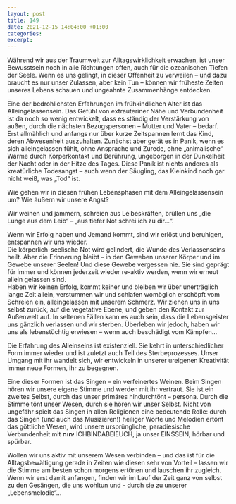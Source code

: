 ```yaml
---
layout: post
title: 149
date: 2021-12-15 14:04:00 +01:00
categories: 
excerpt: 
---
```


Während wir aus der Traumwelt zur Alltagswirklichkeit erwachen, ist unser Bewusstsein noch in alle Richtungen offen, auch für die ozeanischen Tiefen der Seele. Wenn es uns gelingt, in dieser Offenheit zu verweilen – und dazu braucht es nur unser Zulassen, aber kein Tun – können wir früheste Zeiten unseres Lebens schauen und ungeahnte Zusammenhänge entdecken.

Eine der bedrohlichsten Erfahrungen im frühkindlichen Alter ist das Alleingelassensein. Das Gefühl von extrauteriner Nähe und Verbundenheit ist da noch so wenig entwickelt, dass es ständig der Verstärkung von außen, durch die nächsten Bezugspersonen – Mutter und Vater – bedarf. Erst allmählich und anfangs nur über kurze Zeitspannen lernt das Kind, deren Abwesenheit auszuhalten. Zunächst aber gerät es in Panik, wenn es sich alleingelassen fühlt, ohne Ansprache und Zurede, ohne „animalische“ Wärme durch Körperkontakt und Berührung, ungeborgen in der Dunkelheit der Nacht oder in der Hitze des Tages. Diese Panik ist nichts anderes als kreatürliche Todesangst – auch wenn der Säugling, das Kleinkind noch gar nicht weiß, was „Tod“ ist.

Wie gehen wir in diesen frühen Lebensphasen mit dem Alleingelassensein um? Wie äußern wir unsere Angst?

Wir weinen und jammern, schreien aus Leibeskräften, brüllen uns „die Lunge aus dem Leib“ – „aus tiefer Not schrei ich zu dir…“.

Wenn wir Erfolg haben und Jemand kommt, sind wir erlöst und beruhigen, entspannen wir uns wieder.\
Die körperlich-seelische Not wird gelindert, die Wunde des Verlassenseins heilt. Aber die Erinnerung bleibt – in den Geweben unserer Körper und im Gewebe unserer Seelen! Und diese Gewebe vergessen nie. Sie sind geprägt für immer und können jederzeit wieder re-aktiv werden, wenn wir erneut allein gelassen sind.\
Haben wir keinen Erfolg, kommt keiner und bleiben wir über unerträglich lange Zeit allein, verstummen wir und schlafen womöglich erschöpft vom Schreien ein, alleingelassen mit unserem Schmerz. Wir ziehen uns in uns selbst zurück, auf die vegetative Ebene, und geben den Kontakt zur Außenwelt auf. In seltenen Fällen kann es auch sein, dass die Lebensgeister uns gänzlich verlassen und wir sterben. Überleben wir jedoch, haben wir uns als lebenstüchtig erwiesen – wenn auch beschädigt vom Kämpfen…

Die Erfahrung des Alleinseins ist existenziell. Sie kehrt in unterschiedlicher Form immer wieder und ist zuletzt auch Teil des Sterbeprozesses. Unser Umgang mit ihr wandelt sich, wir entwickeln in unserer ureigenen Kreativität immer neue Formen, ihr zu begegnen.

Eine dieser Formen ist das Singen – ein verfeinertes Weinen. Beim Singen hören wir unsere eigene Stimme und werden mit ihr vertraut. Sie ist ein zweites Selbst, durch das unser primäres hindurchtönt – persona. Durch die Stimme tönt unser Wesen, durch sie hören wir unser Selbst. Nicht von ungefähr spielt das Singen in allen Religionen eine bedeutende Rolle: durch das Singen (und auch das Musizieren!) heiliger Worte und Melodien ertönt das göttliche Wesen, wird unsere ursprüngliche, paradiesische Verbundenheit mit **יהוה** ICHBINDABEIEUCH, ja unser EINSSEIN, hörbar und spürbar.

Wollen wir uns aktiv mit unserem Wesen verbinden – und das ist für die Alltagsbewältigung gerade in Zeiten wie diesen sehr von Vorteil – lassen wir die Stimme am besten schon morgens ertönen und lauschen ihr zugleich. Wenn wir erst damit anfangen, finden wir im Lauf der Zeit ganz von selbst zu den Gesängen, die uns wohltun und - durch sie zu unserer „Lebensmelodie“…

